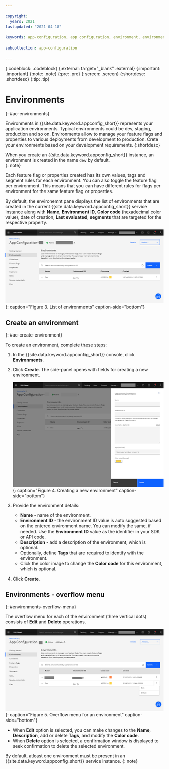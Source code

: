 ```yaml
---

copyright:
  years: 2021
lastupdated: "2021-04-18"

keywords: app-configuration, app configuration, environment, environments, create environment

subcollection: app-configuration

---
```


{:codeblock: .codeblock}
{:external: target="_blank" .external}
{:important: .important}
{:note: .note}
{:pre: .pre}
{:screen: .screen}
{:shortdesc: .shortdesc}
{:tip: .tip}

# Environments
{: #ac-environments}

Environments in {{site.data.keyword.appconfig_short}} represents your application environments. Typical environments could be dev, staging, production and so on. Environments allow to manage your feature flags and properties to various deployments from development to production. Crete your environments based on your development requirements.
{:shortdesc}

When you create an {{site.data.keyword.appconfig_short}} instance, an environment is created in the name `dev` by default.  
{: note}

Each feature flag or properties created has its own values, tags and segment rules for each environment.  You can also toggle the feature flag per environment.  This means that you can have different rules for flags per environment for the same feature flag or properties.  

By default, the environemnt pane displays the list of environments that are created in the current {{site.data.keyword.appconfig_short}} service instance along with **Name**, **Environment ID**, **Color code** (hexadecimal color value), date of creation, **Last evaluated**, **segments** that are targeted for the respective property.

![List of environments](images/ac-environments-default.png "List of environments"){: caption="Figure 3. List of environments" caption-side="bottom"}

## Create an environment
{: #ac-create-environment}

To create an environment, complete these steps:

1. In the {{site.data.keyword.appconfig_short}} console, click **Environments**. 
1. Click **Create**. The side-panel opens with fields for creating a new environment.

   ![Create environment](images/ac-environments-create.png "Creating environment"){: caption="Figure 4. Creating a new environment" caption-side="bottom"}

1. Provide the environment details: 
   - **Name** - name of the environment. 
   - **Environment ID** - the environment ID value is auto suggested based on the entered environment name. You can modify the same, if needed. Use the **Environment ID** value as the identifier in your SDK or API code.
   - **Description** - add a description of the environment, which is optional.
   - Optionally, define **Tags** that are required to identify with the environment.
   - Click the color image to change the **Color code** for this environment, which is optional.
1. Click **Create**.

## Environments - overflow menu
{: #environments-overflow-menu}

The overflow menu for each of the environment (three vertical dots) consists of **Edit** and **Delete** operations.

![Overflow menu for an environment](images/ac-environments-overflow-menu.png "Overflow menu for an environment"){: caption="Figure 5. Overflow menu for an environment" caption-side="bottom"}

* When **Edit** option is selected, you can make changes to the **Name**, **Description**, add or delete **Tags**, and modify the **Color code**.
* When **Delete** option is selected, a confirmation window is displayed to seek confirmation to delete the selected environment.

By default, atleast one environment must be present in an {{site.data.keyword.appconfig_short}} service instance.
{: note}


